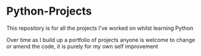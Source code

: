# Python-Projects
This repository is for all the projects I've worked on whilst learning Python

Over time as I build up a portfolio of projects anyone is welcome to change or amend the code, it is purely for my own self improvement
